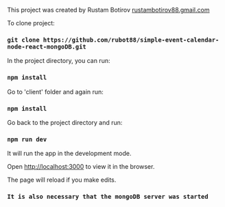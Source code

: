 This project was created by Rustam Botirov [rustambotirov88.gmail.com](rustambotirov88.gmail.com)

To clone project:
### `git clone https://github.com/rubot88/simple-event-calendar-node-react-mongoDB.git`

In the project directory, you can run:

### `npm install`

Go to 'client' folder and again run:

### `npm install`

Go back to the project directory and run:

### `npm run dev`

It will run the app in the development mode.

Open [http://localhost:3000](http://localhost:3000) to view it in the browser.

The page will reload if you make edits.

### `It is also necessary that the mongoDB server was started`

